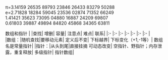 π=3.14159 26535 89793 23846 26433 83279 50288  
e=2.71828 18284 59045 23536 02874 71352 66249  
  1.41421 35623 73095 04880 16887 24209 69807  
  0.61803 39887 49894 84820 45868 34365 63811  
  
数组和指针
|     |查找|  增删|                 容量|      注意点|                          难点|               联系|
|:-     |:-          |:-             |:-          |:-            |:-            |:-            |        
|数组：|随机查找|要移动元素|  定义后不变|  下标越界|                        下标变化（+1,-1等）|  数组名是常量指针|
|指针：|从头到尾|直接挂摘          可动态改变|   空指针、野指针；内存泄露，重复释放|  多级指针|            指针数组|
